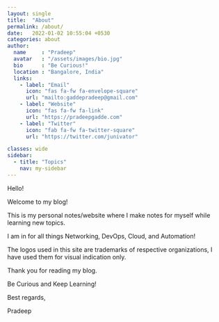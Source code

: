 ```yaml
---
layout: single
title:  "About"
permalink: /about/
date:   2022-01-02 10:55:04 +0530
categories: about
author:
  name     : "Pradeep"
  avatar   : "/assets/images/bio.jpg"
  bio      : "Be Curious!"
  location : "Bangalore, India"
  links:
    - label: "Email"
      icon: "fas fa-fw fa-envelope-square"
      url: "mailto:gaddepradeep@gmail.com"
    - label: "Website"
      icon: "fas fa-fw fa-link"
      url: "https://pradeepgadde.com"
    - label: "Twitter"
      icon: "fab fa-fw fa-twitter-square"
      url: "https://twitter.com/junivator"

classes: wide
sidebar:
  - title: "Topics"
    nav: my-sidebar
---
```


Hello!

Welcome to my blog!

This is my personal notes/website where I make notes for myself while learning new topics.

I am in for all things Networking, DevOps, Cloud, and Automation!

The logos used in this site are trademarks of respective organizations,  I have used them for visual indication only.



Thank you for reading my blog.



Be Curious and Keep Learning!



Best regards,

Pradeep


<div data-iframe-width="150" data-iframe-height="270" data-share-badge-id="1e2c0b01-df59-4f52-9331-d4a4480d55d2" data-share-badge-host="https://www.credly.com"></div><script type="text/javascript" async src="//cdn.credly.com/assets/utilities/embed.js"></script>
